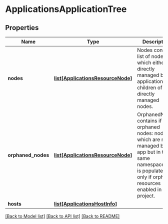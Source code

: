 # ApplicationsApplicationTree

## Properties
Name | Type | Description | Notes
------------ | ------------- | ------------- | -------------
**nodes** | [**list[ApplicationsResourceNode]**](ApplicationsResourceNode.md) | Nodes contains list of nodes which either directly managed by the application and children of directly managed nodes. | [optional] 
**orphaned_nodes** | [**list[ApplicationsResourceNode]**](ApplicationsResourceNode.md) | OrphanedNodes contains if or orphaned nodes: nodes which are not managed by the app but in the same namespace. List is populated only if orphaned resources enabled in app project. | [optional] 
**hosts** | [**list[ApplicationsHostInfo]**](ApplicationsHostInfo.md) |  | [optional] 

[[Back to Model list]](../README.md#documentation-for-models) [[Back to API list]](../README.md#documentation-for-api-endpoints) [[Back to README]](../README.md)

